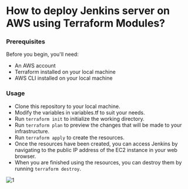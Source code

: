 # How to deploy Jenkins server on AWS using Terraform Modules?


### Prerequisites

Before you begin, you'll need:

* An AWS account
* Terraform installed on your local machine
* AWS CLI installed on your local machine

### Usage

* Clone this repository to your local machine.
* Modify the variables in variables.tf to suit your needs.
* Run `terraform init` to initialize the working directory.
* Run `terraform plan` to preview the changes that will be made to your infrastructure.
* Run `terraform apply` to create the resources.
* Once the resources have been created, you can access Jenkins by navigating to the public IP address of the EC2 instance in your web browser.
* When you are finished using the resources, you can destroy them by running `terraform destroy`.

![1](https://github.com/DhruvinSoni30/Terraform_Modules_Jenkins/blob/main/images/1.png)
